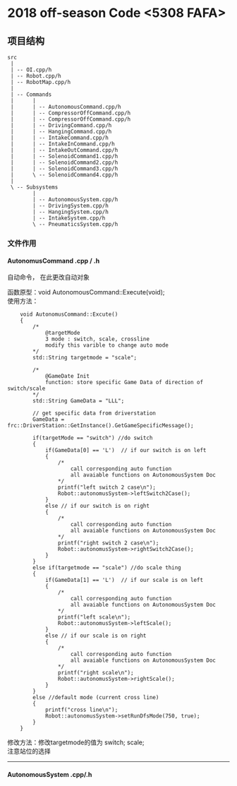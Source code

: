 # 2018 off-season Code <5308 FAFA>
 
## 项目结构
    src
     |
     | -- OI.cpp/h
     | -- Robot.cpp/h
     | -- RobotMap.cpp/h
     |
     | -- Commands
     |      | 
     |      | -- AutonomousCommand.cpp/h
     |      | -- CompressorOffCommand.cpp/h
     |      | -- CompressorOffCommand.cpp/h
     |      | -- DrivingCommand.cpp/h
     |      | -- HangingCommand.cpp/h
     |      | -- IntakeCommand.cpp/h
     |      | -- IntakeInCommand.cpp/h
     |      | -- IntakeOutCommand.cpp/h
     |      | -- SolenoidCommand1.cpp/h
     |      | -- SolenoidCommand2.cpp/h
     |      | -- SolenoidCommand3.cpp/h
     |      \ -- SolenoidCommand4.cpp/h
     |
     \ -- Subsystems
            |
            | -- AutonomousSystem.cpp/h
            | -- DrivingSystem.cpp/h
            | -- HangingSystem.cpp/h
            | -- IntakeSystem.cpp/h
            \ -- PneumaticsSystem.cpp/h

### 文件作用

#### AutonomusCommand .cpp / .h 
自动命令， 在此更改自动对象  

函数原型：void AutonomousCommand::Execute(void);  
使用方法：
```
    void AutonomusCommand::Excute()
    {
        /*
            @targetMode 
            3 mode : switch, scale, crossline
            modify this varible to change auto mode
        */
        std::String targetmode = "scale";

        /*
            @GameDate Init
            function: store specific Game Data of direction of switch/scale
        */
        std::String GameData = "LLL";

        // get specific data from driverstation
        GameData = frc::DriverStation::GetInstance().GetGameSpecificMessage();

        if(targetMode == "switch") //do switch 
        {
            if(GameData[0] == 'L')  // if our switch is on left 
            {
                /*
                    call corresponding auto function 
                    all avaiable functions on AutonomousSystem Doc
                */
                printf("left switch 2 case\n");
                Robot::autonomusSystem->leftSwitch2Case(); 
            }
            else // if our switch is on right
            {
                /*
                    call corresponding auto function 
                    all avaiable functions on AutonomousSystem Doc
                */
                printf("right switch 2 case\n");
                Robot::autonomusSystem->rightSwitch2Case(); 
            }
        }
        else if(targetmode == "scale") //do scale thing
        {
            if(GameData[1] == 'L')  // if our scale is on left 
            {
                /*
                    call corresponding auto function 
                    all avaiable functions on AutonomousSystem Doc
                */
                printf("left scale\n");
                Robot::autonomusSystem->leftScale(); 
            }
            else // if our scale is on right
            {
                /*
                    call corresponding auto function 
                    all avaiable functions on AutonomousSystem Doc
                */
                printf("right scale\n");
                Robot::autonomusSystem->rightScale(); 
            } 
        }
        else //default mode (current cross line)
        {
            printf("cross line\n");
            Robot::autonomusSystem->setRunDfsMode(750, true);
        }
    }
``` 
修改方法：修改targetmode的值为 switch; scale;  
注意站位的选择

--------------------------

#### AutonomousSystem .cpp/.h  

